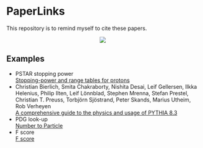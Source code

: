 # PaperLinks
This repository is to remind myself to cite these papers.

<p align="center">
  <img src="https://profile-counter.glitch.me/wcaune/count.svg"/>
</p>


## Examples
- PSTAR stopping power<br> [Stopping-power and range tables for protons](https://physics.nist.gov/PhysRefData/Star/Text/PSTAR.html)
- Christian Bierlich, Smita Chakraborty, Nishita Desai, Leif Gellersen, Ilkka Helenius, Philip Ilten, Leif Lönnblad, Stephen Mrenna, Stefan Prestel, Christian T. Preuss, Torbjörn Sjöstrand, Peter Skands, Marius Utheim, Rob Verheyen <br> [A comprehensive guide to the physics and usage of PYTHIA 8.3](https://scipost.org/10.21468/SciPostPhysCodeb.8)
- PDG look-up <br> [Number to Particle](https://crossr.github.io/pdg-lookup/)
- F score <br> [F score](https://en.wikipedia.org/wiki/F-score)
